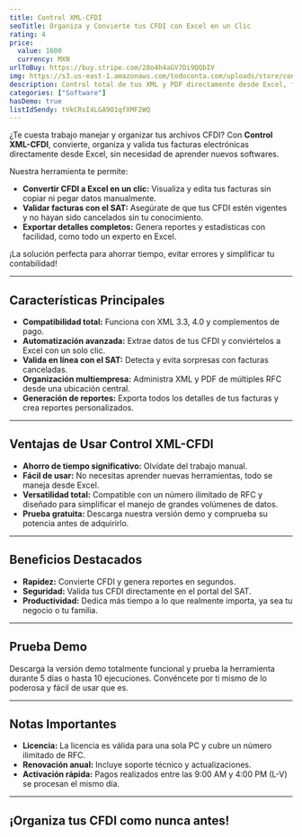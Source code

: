 ```yaml
---
title: Control XML-CFDI
seoTitle: Organiza y Convierte tus CFDI con Excel en un Clic
rating: 4
price:
  value: 1600
  currency: MXN
urlToBuy: https://buy.stripe.com/28o4h4aGV7Di9QQbIV
img: https://s3.us-east-1.amazonaws.com/todoconta.com/uploads/store/control-xml.png
description: Control total de tus XML y PDF directamente desde Excel, fácil, rápido y confiable.
categories: ["Software"]
hasDemo: true
listIdSendy: tVkCRsI4LGA9O1qfXMF2WQ
---
```

¿Te cuesta trabajo manejar y organizar tus archivos CFDI? Con **Control XML-CFDI**, convierte, organiza y valida tus facturas electrónicas directamente desde Excel, sin necesidad de aprender nuevos softwares.

Nuestra herramienta te permite:  
- **Convertir CFDI a Excel en un clic:** Visualiza y edita tus facturas sin copiar ni pegar datos manualmente.  
- **Validar facturas con el SAT:** Asegúrate de que tus CFDI estén vigentes y no hayan sido cancelados sin tu conocimiento.  
- **Exportar detalles completos:** Genera reportes y estadísticas con facilidad, como todo un experto en Excel.  

¡La solución perfecta para ahorrar tiempo, evitar errores y simplificar tu contabilidad!

---

## Características Principales

- **Compatibilidad total:** Funciona con XML 3.3, 4.0 y complementos de pago.  
- **Automatización avanzada:** Extrae datos de tus CFDI y conviértelos a Excel con un solo clic.  
- **Valida en línea con el SAT:** Detecta y evita sorpresas con facturas canceladas.  
- **Organización multiempresa:** Administra XML y PDF de múltiples RFC desde una ubicación central.  
- **Generación de reportes:** Exporta todos los detalles de tus facturas y crea reportes personalizados.  

---

## Ventajas de Usar Control XML-CFDI

- **Ahorro de tiempo significativo:** Olvídate del trabajo manual.  
- **Fácil de usar:** No necesitas aprender nuevas herramientas, todo se maneja desde Excel.  
- **Versatilidad total:** Compatible con un número ilimitado de RFC y diseñado para simplificar el manejo de grandes volúmenes de datos.  
- **Prueba gratuita:** Descarga nuestra versión demo y comprueba su potencia antes de adquirirlo.

---

## Beneficios Destacados

- **Rapidez:** Convierte CFDI y genera reportes en segundos.  
- **Seguridad:** Valida tus CFDI directamente en el portal del SAT.  
- **Productividad:** Dedica más tiempo a lo que realmente importa, ya sea tu negocio o tu familia.  

---

## Prueba Demo

Descarga la versión demo totalmente funcional y prueba la herramienta durante 5 días o hasta 10 ejecuciones. Convéncete por ti mismo de lo poderosa y fácil de usar que es.

---

## Notas Importantes

- **Licencia:** La licencia es válida para una sola PC y cubre un número ilimitado de RFC.  
- **Renovación anual:** Incluye soporte técnico y actualizaciones.  
- **Activación rápida:** Pagos realizados entre las 9:00 AM y 4:00 PM (L-V) se procesan el mismo día.  

---

## ¡Organiza tus CFDI como nunca antes!
